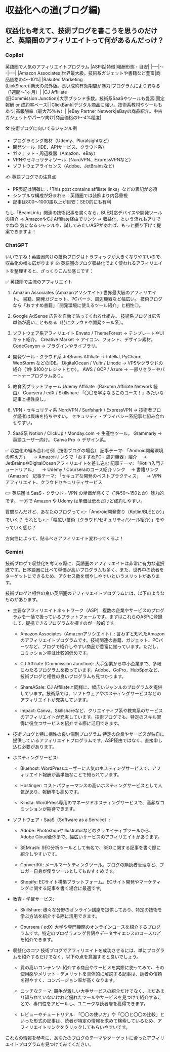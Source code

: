 # 収益化への道(ブログ編)

## 収益化も考えて、技術ブログを書こうを思うのだけど、英語圏のアフィリエイトって何があるんだっけ？

### Copilot
 英語圏で人気のアフィリエイトプログラム
|ASP名|特徴|報酬形態・目安| 
|---|---|---| 
|Amazon Associates|世界最大級。技術系ガジェットや書籍など豊富|商品価格の4〜10%| 
|Rakuten Marketing<br/>(LinkShare)|楽天の海外版。長い成約有効期間が魅力|プログラムにより異なる（1週間〜1ヶ月）| 
|CJ Affiliate<br/>(旧Commission Junction)|大手ブランド多数。技術系SaaSやツールも豊富|固定報酬 or 成約率ベース| 
|ClickBank|デジタル商品に強い。技術系教材やツールもあり|高報酬率（最大75%も）| 
|eBay Partner Network|eBayの商品紹介。中古ガジェットやパーツ向け|商品価格の1〜4%程度| 

🛠 技術ブログに向いてるジャンル例
- プログラミング教材（Udemy、Pluralsightなど）
- 開発ツール（IDE、APIサービス、クラウド系）
- ガジェット・周辺機器（Amazon、eBay）
- VPNやセキュリティツール（NordVPN、ExpressVPNなど）
- ソフトウェアライセンス（Adobe、JetBrainsなど）

✍️ 英語ブログでの注意点
- PR表記は明確に：「This post contains affiliate links」などの表記が必須
- シンプルな構成が好まれる：英語圏では装飾より内容重視
- 記事は800〜1000語以上が目安：SEO的にも有利

もし「BeamLink」関連の技術記事を書くなら、BLE対応デバイスや開発ツールの紹介 → AmazonやCJ Affiliate経由でリンク → 収益化、という流れもアリですね😊
気になるジャンルや、試してみたいASPがあれば、もっと掘り下げて提案できますよ！

### ChatGPT

いいですね！英語圏向けの技術ブログはトラフィックが大きくなりやすいので、収益化の幅も広がります 👍
英語圏のブログ収益化でよく使われるアフィリエイトを整理すると、ざっくりこんな感じです：

✅ 英語圏で主流のアフィリエイト
1. Amazon Associates (Amazonアソシエイト)
  世界最大級のアフィリエイト。
  書籍、開発ガジェット、PCパーツ、周辺機器など幅広い。
  技術ブログなら「おすすめ書籍」「開発環境に使えるツール紹介」と相性◎。

2. Google AdSense
  広告を自動で貼ってくれる仕組み。
  技術系ブログは広告単価が高いこともある（特にクラウドや開発ツール系）。

3. ソフトウェア系アフィリエイト
  Envato / ThemeForest → テンプレートやUIキット紹介。
  Creative Market → アイコン、フォント、デザイン素材。
  CodeCanyon → プラグインやライブラリ。

4. 開発ツール・クラウド系
  JetBrains Affiliate → IntelliJ, PyCharm, WebStorm などのIDE。
  DigitalOcean / Vultr / Linode → VPSやクラウドの紹介（1件 $100クレジットとか）。
  AWS / GCP / Azure → 一部リセラーやパートナープログラムあり。

5. 教育系プラットフォーム
  Udemy Affiliate（Rakuten Affiliate Network 経由）
  Coursera / edX / Skillshare
  「〇〇を学ぶならこのコース！」みたいな記事と相性良し。

6. VPN・セキュリティ系
  NordVPN / Surfshark / ExpressVPN → 技術者ブログ読者は興味を持ちやすい。
  セキュリティ・プライバシー系記事と組み合わせやすい。

7. SaaS系
  Notion / ClickUp / Monday.com → 生産性ツール。
  Grammarly → 英語ユーザー向け。
  Canva Pro → デザイン系。

✅ 収益化の組み合わせ例（技術ブログの場合）
  記事テーマ: 「Android開発環境の整え方」
　→ Amazonリンクで「おすすめPC・周辺機器」紹介
　→ JetBrainsやDigitalOceanアフィリエイトを差し込む
  記事テーマ: 「Kotlin入門チュートリアル」
　→ Udemy / Courseraのコース紹介リンク
　→ 書籍リンク（Amazon）
  記事テーマ: 「セキュアな開発のベストプラクティス」
　→ VPNアフィリエイト、クラウドセキュリティサービス

👉 英語圏は SaaS・クラウド・VPN の単価が高くて（1件$50〜$150とか）魅力的です。
一方で Amazon や Udemy は単価は低めだけど成約しやすい。

質問なんだけど、あなたのブログって
👉「Android開発寄り（Kotlin/BLEとか）」でいく？
それとも 👉「幅広い技術（クラウド/セキュリティ/ツール紹介）」をやっていく感じ？

方向性によって、貼るべきアフィリエイト変わってくるよ！

### Gemini

技術ブログで収益化を考える際に、英語圏のアフィリエイトは非常に有力な選択肢です。日本語圏に比べて単価が高いプログラムも多く、また、世界中の読者をターゲットにできるため、アクセス数を増やしやすいというメリットがあります。

技術ブログと相性の良い英語圏のアフィリエイトプログラムには、以下のようなものがあります。

- 主要なアフィリエイトネットワーク（ASP）
  複数の企業やサービスのプログラムを一括で扱っているプラットフォームです。まずはこれらのASPに登録して、提携できるプログラムを探すのが一般的です。

  - Amazon Associates（Amazonアソシエイト）: 言わずと知れたAmazonのアフィリエイトプログラムです。技術関連の書籍、ガジェット、PCパーツなど、ブログで紹介しやすい商品が豊富に揃っています。ただし、コミッション率は比較的低めです。

  - CJ Affiliate (Commission Junction): 大手企業から中小企業まで、多岐にわたるプログラムを扱っています。Adobe、GoPro、HubSpotなど、技術ブログと相性の良いプログラムも見つかります。

  - ShareASale: CJ Affiliateと同様に、幅広いジャンルのプログラムを提供しています。技術系では、ソフトウェアやホスティングサービスなどのアフィリエイトが充実しています。

  - Impact: Canva、Skillshareなど、クリエイティブ系や教育系のサービスのアフィリエイトが充実しています。技術ブログでも、特定のスキル習得に役立つサービスを紹介する際に活用できます。

- 技術ブログと特に相性の良い個別プログラム
  特定の企業やサービスが独自に提供しているアフィリエイトプログラムです。ASP経由ではなく、直接申し込む必要があります。

- ホスティングサービス:
  - Bluehost: WordPressユーザーに人気のホスティングサービスで、アフィリエイト報酬が高単価なことで知られています。

  - Hostinger: コストパフォーマンスの高いホスティングサービスとして人気があり、報酬率も高めです。

  - Kinsta: WordPress専用のマネージドホスティングサービスで、高額なコミッションが期待できます。

- ソフトウェア・SaaS（Software as a Service）:
  - Adobe: PhotoshopやIllustratorなどのクリエイティブツールから、Adobe Cloud全体まで、幅広いサービスのアフィリエイトがあります。

  - SEMrush: SEO分析ツールとして有名で、SEOに関する記事を書く際に紹介しやすいです。

  - ConvertKit: メールマーケティングツール。ブログの購読者管理など、ブロガー自身が使うツールとしてもおすすめです。

  - Shopify: ECサイト構築プラットフォーム。ECサイト開発やマーケティングに関する記事を書く場合に最適です。

- 教育・学習サービス:
  - Skillshare: 様々な分野のオンライン講座を提供しており、特定の技術を学ぶ方法を紹介する際に活用できます。

  - Coursera / edX: 大学や専門機関のオンラインコースを紹介するプログラムです。特定のプログラミング言語やデータサイエンスのコースなどを紹介できます。

- 収益化のコツ
  技術ブログでアフィリエイトを成功させるには、単にプログラムを紹介するだけでなく、以下の点を意識すると良いでしょう。

  - 質の高いコンテンツ: 紹介する商品やサービスを実際に使ってみて、その使用感やメリット・デメリットを具体的に解説する記事は、読者の信頼を得やすく、コンバージョン率が高くなります。

  - ニッチなテーマ: 競争が激しい大手サービスの紹介だけでなく、まだあまり知られていないけれど優れたツールやサービスを見つけて紹介することで、専門性をアピールし、ユニークな読者層を獲得できます。

  - レビューやチュートリアル: 「〇〇の使い方」や「〇〇と〇〇の比較」といった形式の記事は、読者が特定の情報を求めて検索しているため、アフィリエイトリンクをクリックしてもらいやすいです。

これらの情報を参考に、あなたのブログのテーマやターゲットに合ったアフィリエイトプログラムを見つけてみてください。
